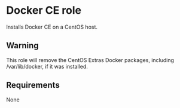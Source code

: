 # Docker CE role

Installs Docker CE on a CentOS host.

## Warning

This role will remove the CentOS Extras Docker packages, including /var/lib/docker, if it was installed.

## Requirements

None
